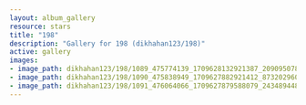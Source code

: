 ```yaml
---
layout: album_gallery
resource: stars
title: "198"
description: "Gallery for 198 (dikhahan123/198)"
active: gallery
images:
- image_path: dikhahan123/198/1089_475774139_1709628132921387_2090950782128673766_n.jpg
- image_path: dikhahan123/198/1090_475838949_1709627882921412_8732029609603849851_n.jpg
- image_path: dikhahan123/198/1091_476064066_1709627879588079_2434894481636772608_n.jpg
---
```


